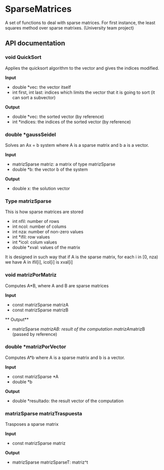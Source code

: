 # SparseMatrices

A set of functions to deal with sparse matrices. For first instance, the least squares method over sparse matrixes. (University team project)

## API documentation

### void QuickSort

Applies the quicksort algorithm to the vector and gives the indices modified.

**Input**
* double *vec: the vector itself
* int first, int last: indices which limits the vector that it is going to sort (it can sort a subvector)

**Output**
* double *vec: the sorted vector (by reference)
* int *indices: the indices of the sorted vector (by reference)

### double *gaussSeidel

Solves an Ax = b system where A is a sparse matrix and b a is a vector.

**Input**
* matrizSparse matriz: a matrix of type matrizSparse
* double *b: the vector b of the system

**Output**
* double x: the solution vector

### Type matrizSparse

This is how sparse matrices are stored
* int nfil: number of rows
* int ncol: number of colums
* int nza: number of non-zero values
* int *ifil: row values
* int *icol: colum values
* double *xval: values of the matrix

It is designed in such way that if A is the sparse matrix, for each i in [0, nza) we have A in ifil[i], icol[i] is xval[i]

### void matrizPorMatriz

Computes A*B, where A and B are sparse matrices

**Input**
* const matrizSparse matrizA
* const matrizSparse matrizB

** Output**
* matrizSparse *matrizAB: result of the computation matrizA*matrizB (passed by reference)

### double *matrizPorVector

Computes A*b where A is a sparse matrix and b is a vector.

**Input**
* const matrizSparse *A
* double *b

**Output**
* double *resultado: the result vector of the computation

### matrizSparse matrizTraspuesta

Trasposes a sparse matrix 

**Input**
* const matrizSparse matriz

**Output**
* matrizSparse matrizSparseT: matriz^t
